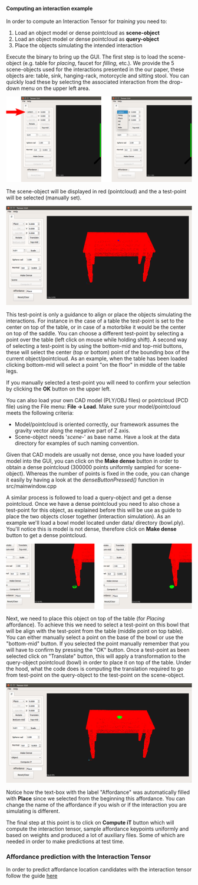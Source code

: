 #### Computing an interaction example

In order to compute an Interaction Tensor for *training* you need to:
1. Load an object model or dense pointcloud as **scene-object**
2. Load an object model or dense pointcloud as  **query-object**
3. Place the objects simulating the intended interaction

Execute the binary to bring up the GUI. The first step is to load the scene-object (e.g. table for *placing*, faucet for *filling*, etc.). We provide the 5 scene-objects used for the interactions presented in the our paper, these objects are: table, sink, hanging-rack, motorcycle and sitting stool. You can quickly load these by selecting the associated interaction from the drop-down menu on the upper left area.

![](figures/gui_web1.png)

The scene-object will be displayed in red (pointcloud) and the a test-point will be selected (manually set). 

![](figures/gui_web2.png)

This test-point is only a guidance to align or place the objects simulating the interactions.
For instance in the case of a table the test-point is set to the center on top of the table, or in case of a motorbike it would be the center on top of the saddle. You can choose a different test-point by selecting a point over the table (left click on mouse while holding shift). A second way of selecting a test-point is by using the bottom-mid and top-mid buttons, these will select the center (top or bottom)
point of the bounding box of the current object/pointcloud. As an example, when the table has been loaded clicking bottom-mid will select a point "on the floor" in middle of the table legs.

If you manually selected a test-point you will need to confirm your selection by clicking the **OK** button on the upper left.


You can also load your own CAD model (PLY/OBJ files) or pointcloud (PCD file) using the File menu: **File -> Load**. Make sure your model/pointcloud meets the following criteria:
  * Model/pointcloud is oriented correctly, our framework assumes the gravity vector along the negative part of Z axis. 
  * Scene-object needs '*scene-*' as base name. Have a look at the data directory for examples of such naming convention.

Given that CAD models are usually not dense, once you have loaded your model into the GUI, you can click on the **Make dense** button in order to obtain a dense pointcloud (300000 points uniformly sampled for scene-object). Whereas the number of points is fixed in the code, you can change it easily by having a look at the *denseButtonPressed()* function in src/mainwindow.cpp

A similar process is followed to load a query-object and get a dense pointcloud. Once we have a dense pointcloud you need to also chose a test-point for this object, as explained before this will be use as guide to place the two objects closer together (interaction simulation). As an example we'll load a bowl model located under data/ directory (bowl.ply). You'll notice this is model is not dense, therefore click on **Make dense** button to get a dense pointcloud. 

![](figures/gui_web3.png)

Next, we need to place this object on top of the table (for *Placing* affordance). To achieve this we need to select a test-point on this bowl that will be align with
the test-point from the table (middle point on top table). You can either manually select a point on the base of the bowl or use the "bottom-mid" button. If you selected the point manually remember that you will have to confirm by pressing the "OK" button. Once a test-point as been selected click on "Translate" button, this will apply a transformation to the query-object pointcloud (bowl) in order to place it on top of the table. Under the hood, what the code does is computing the translation required to go from test-point on the query-object to the test-point on the scene-object.

![](figures/gui_web4.png)

Notice how the text-box with the label "Affordance" was automatically filled with **Place** since we selected from the beginning this affordance. You can change the name of the affordance if you wish or if the interaction you are simulating is different.

The final step at this point is to click on **Compute iT** button which will compute the interaction tensor, sample affordance keypoints uniformly and based on weights and produced a lot of auxiliary files. Some of which are needed in order to make predictions at test time.
### Affordance prediction with the Interaction Tensor

In order to predict affordance location candidates with the interaction tensor follow the guide [here](../Testing/README.md)